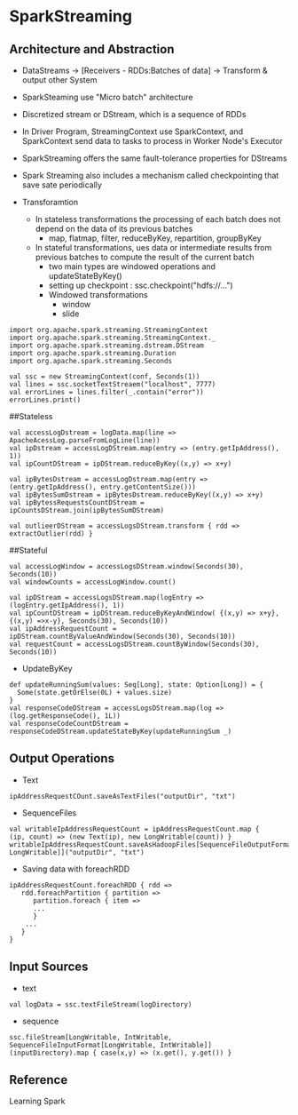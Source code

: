 # SparkStreaming

## Architecture and Abstraction
* DataStreams -> [Receivers - RDDs:Batches of data] -> Transform & output other System
* SparkSteaming use "Micro batch" architecture  
* Discretized stream or DStream, which is a sequence of RDDs  
* In Driver Program, StreamingContext use SparkContext, and SparkContext send data to tasks to process in Worker Node's Executor  
* SparkStreaming offers the same fault-tolerance properties for DStreams
* Spark Streaming also includes a mechanism called checkpointing that save sate periodically

* Transforamtion
  * In stateless transformations the processing of each batch does not depend on the data of its previous batches 
    * map, flatmap, filter, reduceByKey, repartition, groupByKey
  * In stateful transformations, ues data or intermediate results from previous batches to compute the result of the current batch
    * two main types are windowed operations and updateStateByKey()
	* setting up checkpoint : ssc.checkpoint("hdfs://...")
	* Windowed transformations
	  * window
	  * slide
```{example}
import org.apache.spark.streaming.StreamingContext
import org.apache.spark.streaming.StreamingContext._
import org.apache.spark.streaming.dstream.DStream
import org.apache.spark.streaming.Duration
import org.apache.spark.streaming.Seconds

val ssc = new StreamingContext(conf, Seconds(1))
val lines = ssc.socketTextStreaem("localhost", 7777)
val errorLines = lines.filter(_.contain("error"))
errorLines.print()
```
##Stateless
```{stateless}
val accessLogDstream = logData.map(line => ApacheAcessLog.parseFromLogLine(line))
val ipDstream = accessLogDStream.map(entry => (entry.getIpAddress(), 1))
val ipCountDStream = ipDStream.reduceByKey((x,y) => x+y)

val ipBytesDstream = accessLogDstream.map(entry => (entry.getIpAddress(), entry.getContentSize()))
val ipBytesSumDstream = ipBytesDstream.reduceByKey((x,y) => x+y)
val ipBytessRequestsCountDStream = ipCountsDStream.join(ipBytesSumDStream)

val outlieerDStream = accessLogsDStream.transform { rdd => extractOutlier(rdd) }
```
##Stateful
```{stateful}
val accessLogWindow = accessLogsDStream.window(Seconds(30), Seconds(10))
val windowCounts = accessLogWindow.count()

val ipDStream = accessLogsDStream.map(logEntry => (logEntry.getIpAddress(), 1))
val ipCountDStream = ipDStream.reduceByKeyAndWindow( {(x,y) => x+y}, {(x,y) =>x-y}, Seconds(30), Seconds(10))
val ipAddressRequestCount = ipDStream.countByValueAndWindow(Seconds(30), Seconds(10))
val requestCount = accessLogsDStream.countByWindow(Seconds(30), Seconds(10))
```
* UpdateByKey
```{updateByKey}
def updateRunningSum(values: Seq[Long], state: Option[Long]) = {
  Some(state.getOrElse(0L) + values.size)
}
val responseCodeDStream = accessLogsDStream.map(log => (log.getResponseCode(), 1L))
val responseCodeCountDStream = responseCodeDStream.updateStateByKey(updateRunningSum _)
```

## Output Operations
* Text
```{Text}
ipAddressRequestCOunt.saveAsTextFiles("outputDir", "txt")
```
* SequenceFiles
```{SequenceFile}
val writableIpAddressRequestCount = ipAddressRequestCount.map {
(ip, count) => (new Text(ip), new LongWritable(count)) }
writableIpAddressRequestCount.saveAsHadoopFiles[SequenceFileOutputFormat[Text, LongWritable]]("outputDir", "txt")
```
* Saving data with foreachRDD
```{foreach}
ipAddressRequestCount.foreachRDD { rdd =>
   rdd.foreachPartition { partition =>
      partition.foreach { item =>
	  ...
	  }
	...
   }
}
```

## Input Sources
* text
```{input Sources}
val logData = ssc.textFileStream(logDirectory)
```
* sequence
```{sequcne}
ssc.fileStream[LongWritable, IntWritable, SequenceFileInputFormat[LongWritable, IntWritable]](inputDirectory).map { case(x,y) => (x.get(), y.get()) }
```

## Reference
Learning Spark
